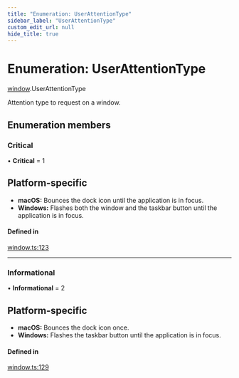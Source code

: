 ```yaml
---
title: "Enumeration: UserAttentionType"
sidebar_label: "UserAttentionType"
custom_edit_url: null
hide_title: true
---
```


# Enumeration: UserAttentionType

[window](../modules/window.md).UserAttentionType

Attention type to request on a window.

## Enumeration members

### Critical

• **Critical** = 1

## Platform-specific
 - **macOS:** Bounces the dock icon until the application is in focus.
- **Windows:** Flashes both the window and the taskbar button until the application is in focus.

#### Defined in

[window.ts:123](https://github.com/tauri-apps/tauri/blob/01d4ada/tooling/api/src/window.ts#L123)

___

### Informational

• **Informational** = 2

## Platform-specific
- **macOS:** Bounces the dock icon once.
- **Windows:** Flashes the taskbar button until the application is in focus.

#### Defined in

[window.ts:129](https://github.com/tauri-apps/tauri/blob/01d4ada/tooling/api/src/window.ts#L129)

